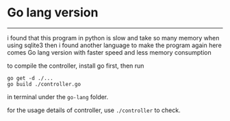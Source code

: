 # Go lang version
----

i found that this program in python is slow and take so many memory when using sqlite3
then i found another language to make the program again
here comes Go lang version with faster speed and less memory consumption

to compile the controller, install go first, then run 
```ternimal
go get -d ./...
go build ./controller.go
```
in terminal under the `go-lang` folder.

for the usage details of controller, use `./controller` to check.
